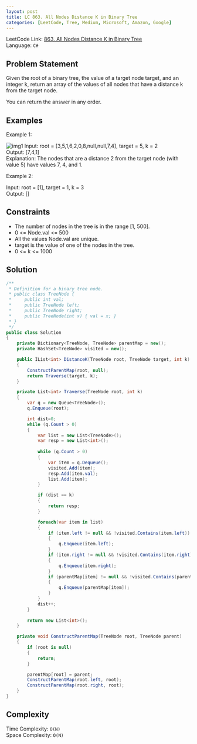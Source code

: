 ```yaml
---
layout: post
title: LC 863. All Nodes Distance K in Binary Tree
categories: [LeetCode, Tree, Medium, Microsoft, Amazon, Google]
---
```


LeetCode Link: [863. All Nodes Distance K in Binary Tree](https://leetcode.com/problems/all-nodes-distance-k-in-binary-tree/description/)  
Language: `C#`  

## Problem Statement
Given the root of a binary tree, the value of a target node target, and an integer k, return an array of the values of all nodes that have a distance k from the target node.

You can return the answer in any order.

## Examples

Example 1:

![img1](https://s3-lc-upload.s3.amazonaws.com/uploads/2018/06/28/sketch0.png)
Input: root = [3,5,1,6,2,0,8,null,null,7,4], target = 5, k = 2  
Output: [7,4,1]  
Explanation: The nodes that are a distance 2 from the target node (with value 5) have values 7, 4, and 1.  

Example 2:

Input: root = [1], target = 1, k = 3  
Output: []  
 
## Constraints  

* The number of nodes in the tree is in the range [1, 500].
* 0 <= Node.val <= 500
* All the values Node.val are unique.
* target is the value of one of the nodes in the tree.
* 0 <= k <= 1000

## Solution

``` csharp
/**
 * Definition for a binary tree node.
 * public class TreeNode {
 *     public int val;
 *     public TreeNode left;
 *     public TreeNode right;
 *     public TreeNode(int x) { val = x; }
 * }
 */
public class Solution 
{
    private Dictionary<TreeNode, TreeNode> parentMap = new();
    private HashSet<TreeNode> visited = new();

    public IList<int> DistanceK(TreeNode root, TreeNode target, int k) 
    {
        ConstructParentMap(root, null);        
        return Traverse(target, k);
    }

    private List<int> Traverse(TreeNode root, int k)
    {
        var q = new Queue<TreeNode>();
        q.Enqueue(root);

        int dist=0;
        while (q.Count > 0)
        {
            var list = new List<TreeNode>();
            var resp = new List<int>();
            
            while (q.Count > 0)
            {
                var item = q.Dequeue();
                visited.Add(item);
                resp.Add(item.val);
                list.Add(item);
            }

            if (dist == k)
            {
                return resp;
            }

            foreach(var item in list)
            {
                if (item.left != null && !visited.Contains(item.left))
                {
                    q.Enqueue(item.left);                    
                }
                if (item.right != null && !visited.Contains(item.right))
                {
                    q.Enqueue(item.right);
                }
                if (parentMap[item] != null && !visited.Contains(parentMap[item]))
                {
                    q.Enqueue(parentMap[item]);
                }
            }
            dist++;
        }
        
        return new List<int>();
    }

    private void ConstructParentMap(TreeNode root, TreeNode parent)
    {
        if (root is null)
        {
            return;
        }

        parentMap[root] = parent;
        ConstructParentMap(root.left, root);
        ConstructParentMap(root.right, root);
    }
}
```

## Complexity

Time Complexity: `O(N)`  
Space Complexity: `O(N)`  
